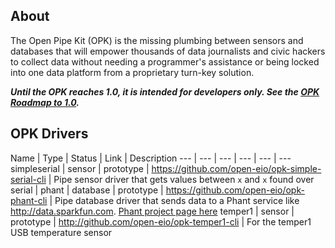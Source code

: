 ## About
The Open Pipe Kit (OPK) is the missing plumbing between sensors and databases that will empower thousands of data journalists and civic hackers to collect data without needing a programmer's assistance or being locked into one data platform from a proprietary turn-key solution. 

___Until the OPK reaches 1.0, it is intended for developers only. See the [OPK Roadmap to 1.0](https://github.com/open-eio/Open-Pipe-Kit/issues/1).___


## OPK Drivers
Name | Type | Status | Link | Description
--- | --- | --- | --- | --- | ---
simpleserial | sensor | prototype |  https://github.com/open-eio/opk-simple-serial-cli | Pipe sensor driver that gets values between `x` and `x` found over serial | 
phant | database | prototype |  https://github.com/open-eio/opk-phant-cli | Pipe database driver that sends data to a Phant service like http://data.sparkfun.com. [Phant project page here](http://phant.io/)
temper1 | sensor | prototype | http://github.com/open-eio/opk-temper1-cli | For the temper1 USB temperature sensor



